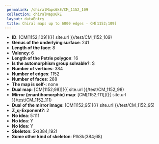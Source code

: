 ```yaml
--- 
 permalink: /chiralMaps6kE/CM_1152_109 
 collection: chiralMaps6kE
 layout: dataEntry
 title: Chiral maps up to 6000 edges - CM[1152;109]
---
```


- **ID**: [CM[1152;109]]({{ site.url }}/test/CM_1152_109)
- **Genus of the underlying surface**: 241
- **Length of the face**: 8
- **Valency**: 6
- **Length of the Petrie polygon**: 16
- **Is the automorphism group solvable?**: S
- **Number of vertices**: 384
- **Number of edges**: 1152
- **Number of faces**: 288
- **The map is self-**: none
- **Dual map**: [CM[1152;98]]({{ site.url }}/test/CM_1152_98)
- **Mirror (enantihomorphic) map**: [CM[1152;111]]({{ site.url }}/test/CM_1152_111)
- **Dual of the mirror image**: [CM[1152;95]]({{ site.url }}/test/CM_1152_95)
- **Z_q-Exponent?**: 2
- **No idea**:  5:111
- **No idea**: Y
- **No idea**: Y
- **Skeleton**: Sk(384;192)
- **Some other kind of skeleton**: PlhSk(384;68)

